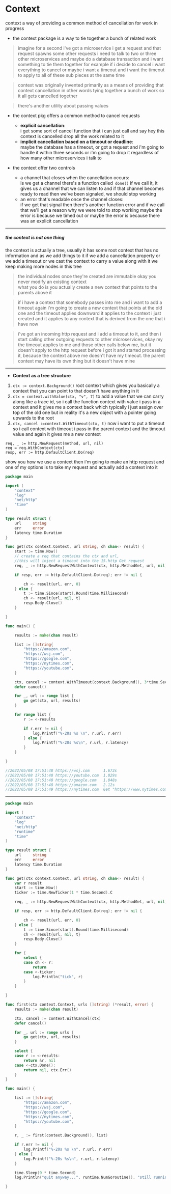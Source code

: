# Context
context a way of providing a common method of cancellation for work in progress

* the context package is a way to tie together a bunch of related work 
> imagine for a second i've
got a microservice
i get a request and that request spawns
some other requests i need to talk to
two or three other microservices and
maybe do a database transaction
and i want something to tie them
together for example
if i decide to cancel i want everything
to cancel or maybe i want a timeout and
i want the timeout to apply to all of
these sub pieces
at the same time 


>context was
originally invented primarily as a means
of providing that context cancellation
in other words tying together a bunch of
work so it all gets cancelled together

>there's another utility about passing values 

* the context pkg offers a common method to cancel requests
    * **explicit cancellation**: <br> i get some sort of cancel function that
i can just call
and say hey this context is cancelled
drop all the work related to it
    * **implicit cancellation based on a timeout or deadline**: <br> maybe
the database has a timeout, or got
a request and i'm going to handle it
within three seconds or i'm going to
drop it
regardless of how many other
microservices i talk to
  
* the context offer two controls
    * a channel that closes when the cancellation occurs: <br>  is we get a channel
there's a function called` done()` if we
call it, it gives us a channel
that we can listen to and if that
channel becomes ready to read
then we've been signaled, we should stop working
    * an error that's readable once the channel closes: <br> if we get that signal then there's
another function error
and if we call that we'll get a reason
why we were told to stop working maybe
the error is because we timed out
or maybe the error is because there was
an explicit cancellation

---
##### the context is not one thing
the context is actually a tree, usually it has some root context that has
no information
and as we add things to it if we add a
cancellation property
or we add a timeout or we cast the
context to carry a value along with it
we keep making more nodes in this tree
>the individual nodes once they're
created
are immutable okay you never modify an
existing context<br>
> what you do is you actually create a new
context that points to the
parents above it 

>if i have a context that somebody passes
into me and i want to add a timeout
again
i'm going to create a new context that
points at the old one
and the timeout applies downward it
applies to the context i just created
and it applies to any context that is
derived from the one that i have now

>i've got an incoming
http request
and i add a timeout to it, and then i
start calling
other outgoing requests to other
microservices,
okay my the timeout applies to me and
those other calls below me,
but it doesn't apply to the http request
before i got it and started processing
it,
because the context above me doesn't
have my timeout.
 the parent context may have its own
thing but it doesn't have mine

--- 
* **Context as a tree structure**

1. `ctx := context.Background()` root context which gives you basically a context that you can point
to that doesn't have anything in it
2. `ctx = context.withValue(ctx, "v", 7)` to add a value that we can carry along 
like a trace id, so i call
the function context with value
i pass in a context and it gives me a
context back
which typically i just assign over top
of the old one
but in reality it's a new object with a
pointer
going upwards to the root
3. `ctx, cancel :=context.WithTimeout(ctx, t)` now i want to put a
timeout
so i call context with timeout i pass in
the parent context
and the timeout value and again it gives
me a new context
```
req, _ := http.NewRequest(method, url, nil) 
req = req.WithContext(ctx)
resp, err := http.DefaultClient.Do(req)
```
show you how we use a context then
i'm going to make an http request and
one of my options
is to take my request and actually add a
context
into it 

```go
package main

import (
	"context"
	"log"
	"net/http"
	"time"
)

type result struct {
	url     string
	err     error
	latency time.Duration
}

func get(ctx context.Context, url string, ch chan<- result) {
	start := time.Now()
	// create a req that contains the ctx and url,
	//this will inject a timeout into the 15.http Get request
	req, _ := http.NewRequestWithContext(ctx, http.MethodGet, url, nil)

	if resp, err := http.DefaultClient.Do(req); err != nil {

		ch <- result{url, err, 0}
	} else {
		t := time.Since(start).Round(time.Millisecond)
		ch <- result{url, nil, t}
		resp.Body.Close()
	}

}

func main() {

	results := make(chan result)

	list := []string{
		"https://amazon.com",
		"https://wsj.com",
		"https://google.com",
		"https://nytimes.com",
		"https://youtube.com",
	}

	ctx, cancel := context.WithTimeout(context.Background(), 3*time.Second)
	defer cancel()

	for _, url := range list {
		go get(ctx, url, results)
	}

	for range list {
		r := <-results

		if r.err != nil {
			log.Printf("%-20s %s \n", r.url, r.err)
		} else {
			log.Printf("%-20s %s\n", r.url, r.latency)
		}
	}

}

//2022/05/08 17:51:48 https://wsj.com      1.673s
//2022/05/08 17:51:48 https://youtube.com  1.829s
//2022/05/08 17:51:48 https://google.com   1.848s
//2022/05/08 17:51:48 https://amazon.com   2.12s
//2022/05/08 17:51:49 https://nytimes.com  Get "https://www.nytimes.com/": context deadline exceeded 
```


---

```go
package main

import (
	"context"
	"log"
	"net/http"
	"runtime"
	"time"
)

type result struct {
	url     string
	err     error
	latency time.Duration
}

func get(ctx context.Context, url string, ch chan<- result) {
	var r result
	start := time.Now()
	ticker := time.NewTicker(1 * time.Second).C

	req, _ := http.NewRequestWithContext(ctx, http.MethodGet, url, nil)

	if resp, err := http.DefaultClient.Do(req); err != nil {

		ch <- result{url, err, 0}
	} else {
		t := time.Since(start).Round(time.Millisecond)
		ch <- result{url, nil, t}
		resp.Body.Close()
	}

	for {
		select {
		case ch <- r:
			return
		case <-ticker:
			log.Println("tick", r)
		}
	}

}

func first(ctx context.Context, urls []string) (*result, error) {
	results := make(chan result)

	ctx, cancel := context.WithCancel(ctx)
	defer cancel()

	for _, url := range urls {
		go get(ctx, url, results)
	}

	select {
	case r := <-results:
		return &r, nil
	case <-ctx.Done():
		return nil, ctx.Err()
	}
}

func main() {

	list := []string{
		"https://amazon.com",
		"https://wsj.com",
		"https://google.com",
		"https://nytimes.com",
		"https://youtube.com",
	}

	r, _ := first(context.Background(), list)

	if r.err != nil {
		log.Printf("%-20s %s \n", r.url, r.err)
	} else {
		log.Printf("%-20s %s\n", r.url, r.latency)
	}

	time.Sleep(9 * time.Second)
	log.Println("quit anyway...", runtime.NumGoroutine(), "still running")

}

```
